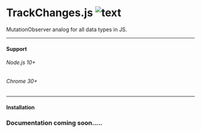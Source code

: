 
# TrackChanges.js ![text](https://i.ibb.co/FxNbZ0r/track-Changes-Logo-Min2.png)

MutationObserver analog for all data types in JS.

 ******
#### Support
###### Node.js 10+
###### Chrome 30+
 ******
#### Installation

### Documentation coming soon.....
